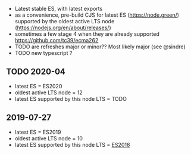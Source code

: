 
- Latest stable ES, with latest exports
- as a convenience, pre-build CJS for latest ES (https://node.green/) supported by the oldest active LTS node (https://nodejs.org/en/about/releases/)
- sometimes a few stage 4 when they are already supported https://github.com/tc39/ecma262
- TODO are refreshes major or minor?? Most likely major (see @sindre)
- TODO new typescript ?

## TODO 2020-04
* latest ES = ES2020
* oldest active LTS node = 12
* latest ES supported by this node LTS = TODO

## 2019-07-27
* latest ES = ES2019
* oldest active LTS node = 10
* latest ES supported by this node LTS = [ES2018](https://node.green/#ES2018)
